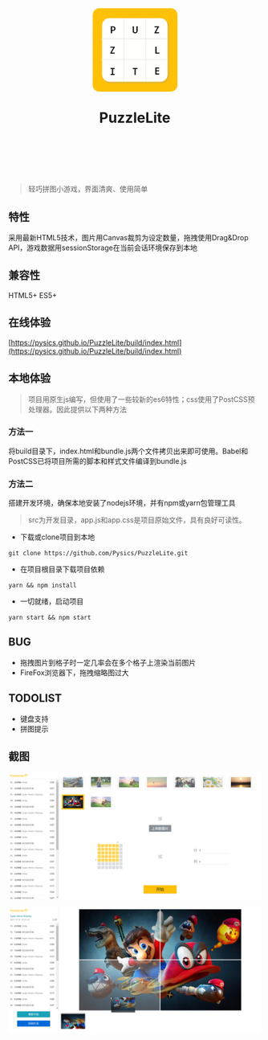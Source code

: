 <h1 align="center">
	<img width="170" src="./build/images/logo.png" />
  	<p>PuzzleLite</p>
	<br>
	<br>
</h1>

> 轻巧拼图小游戏，界面清爽、使用简单

## 特性
采用最新HTML5技术，图片用Canvas裁剪为设定数量，拖拽使用Drag&Drop API，游戏数据用sessionStorage在当前会话环境保存到本地

## 兼容性
HTML5+ ES5+

## 在线体验
[https://pysics.github.io/PuzzleLite/build/index.html](https://pysics.github.io/PuzzleLite/build/index.html)

## 本地体验

> 项目用原生js编写，但使用了一些较新的es6特性；css使用了PostCSS预处理器。因此提供以下两种方法


### 方法一
将build目录下，index.html和bundle.js两个文件拷贝出来即可使用。Babel和PostCSS已将项目所需的脚本和样式文件编译到bundle.js


### 方法二
搭建开发环境，确保本地安装了nodejs环境，并有npm或yarn包管理工具
> src为开发目录，app.js和app.css是项目原始文件，具有良好可读性。

- 下载或clone项目到本地
```
git clone https://github.com/Pysics/PuzzleLite.git
```

- 在项目根目录下载项目依赖
```
yarn && npm install
```

- 一切就绪，启动项目
```
yarn start && npm start
```

## BUG
- 拖拽图片到格子时一定几率会在多个格子上渲染当前图片
- FireFox浏览器下，拖拽缩略图过大

## TODOLIST
- 键盘支持
- 拼图提示

## 截图
![Home Page](./build/images/home.png)


![Gaming Page](./build/images/gaming.png)
